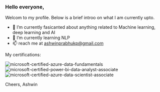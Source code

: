 ### Hello everyone, 

Welcom to my profile. Below is a brief introo on what I am currently upto.

- 🔭 I’m currently fasicanted about anything related to Machine learning, deep learning and AI
- 🌱 I’m currently learning NLP 
- 📫 reach me at ashwinprabhukp@gmail.com

My certifications:

![microsoft-certified-azure-data-fundamentals](https://user-images.githubusercontent.com/35398605/209106727-be44d01c-d2a1-4b9c-a830-ae7c2f73a9a4.png)
![microsoft-certified-power-bi-data-analyst-associate](https://user-images.githubusercontent.com/35398605/209106739-1aa3421b-ac0d-480f-b6ae-4d11b6721add.png)
![microsoft-certified-azure-data-scientist-associate](https://user-images.githubusercontent.com/35398605/209106747-998014c9-f9e0-4f23-b172-b3189e2219ae.png)

Cheers,
Ashwin
